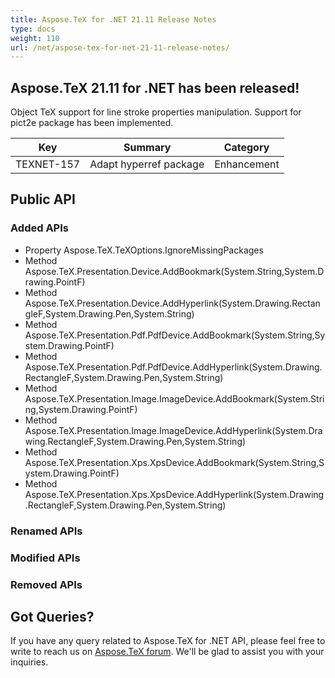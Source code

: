 ```yaml
---
title: Aspose.TeX for .NET 21.11 Release Notes
type: docs
weight: 110
url: /net/aspose-tex-for-net-21-11-release-notes/
---
```


## Aspose.TeX 21.11 for .NET has been released!

Object TeX support for line stroke properties manipulation. Support for pict2e package has been implemented.

| Key | Summary | Category |
|---|---|---|
| TEXNET-157 | Adapt hyperref package | Enhancement |
 
## Public API
### Added APIs
 * Property Aspose.TeX.TeXOptions.IgnoreMissingPackages
 * Method Aspose.TeX.Presentation.Device.AddBookmark(System.String,System.Drawing.PointF)
 * Method Aspose.TeX.Presentation.Device.AddHyperlink(System.Drawing.RectangleF,System.Drawing.Pen,System.String)
 * Method Aspose.TeX.Presentation.Pdf.PdfDevice.AddBookmark(System.String,System.Drawing.PointF)
 * Method Aspose.TeX.Presentation.Pdf.PdfDevice.AddHyperlink(System.Drawing.RectangleF,System.Drawing.Pen,System.String)
 * Method Aspose.TeX.Presentation.Image.ImageDevice.AddBookmark(System.String,System.Drawing.PointF)
 * Method Aspose.TeX.Presentation.Image.ImageDevice.AddHyperlink(System.Drawing.RectangleF,System.Drawing.Pen,System.String)
 * Method Aspose.TeX.Presentation.Xps.XpsDevice.AddBookmark(System.String,System.Drawing.PointF)
 * Method Aspose.TeX.Presentation.Xps.XpsDevice.AddHyperlink(System.Drawing.RectangleF,System.Drawing.Pen,System.String)

### Renamed APIs

### Modified APIs

### Removed APIs
 
## Got Queries?
If you have any query related to Aspose.TeX for .NET API, please feel free to write to reach us on [Aspose.TeX forum](https://forum.aspose.com/c/tex/). We'll be glad to assist you with your inquiries.
